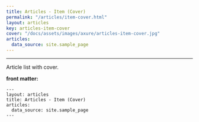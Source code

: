 ```yaml
---
title: Articles - Item (Cover)
permalink: "/articles/item-cover.html"
layout: articles
key: articles-item-cover
cover: "/docs/assets/images/axure/articles-item-cover.jpg"
articles:
  data_source: site.sample_page
---
```


<div class="article__content" markdown="1">

---

Article list with cover.

<!--more-->

**front matter:**

    ---
    layout: articles
    title: Articles - Item (Cover)
    articles:
      data_source: site.sample_page
    ---

</div>
